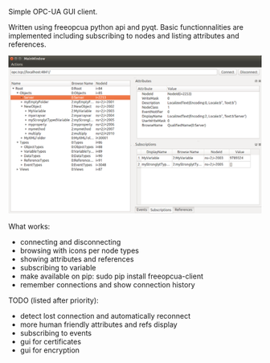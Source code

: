 Simple OPC-UA GUI client.

Written using freeopcua python api and pyqt. Basic functionnalities are implemented including subscribing to nodes and listing attributes and references.


![Screenshot](/screenshot.png?raw=true "Screenshot")

What works:
* connecting and disconnecting
* browsing with icons per node types
* showing attributes and references
* subscribing to variable
* make available on pip: sudo pip install freeopcua-client
* remember connections and show connection history

TODO (listed after priority):

* detect lost connection and automatically reconnect 
* more human friendly attributes and refs display
* subscribing to events
* gui for certificates
* gui for encryption 


